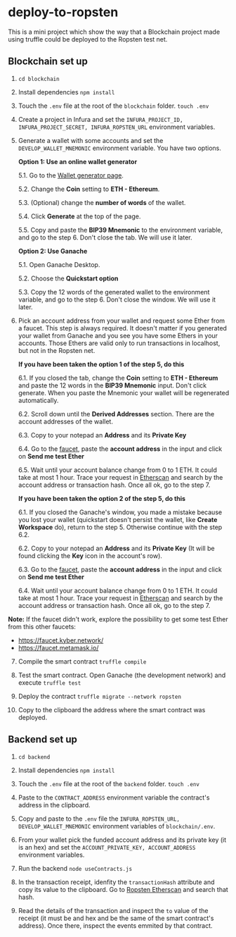 # deploy-to-ropsten
This is a mini project which show the way that a Blockchain project made using truffle could be deployed to the Ropsten test net.

## Blockchain set up
1. `cd blockchain`

2. Install dependencies `npm install`

3. Touch the `.env` file at the root of the `blockchain` folder. `touch .env`

4. Create a project in Infura and set the `INFURA_PROJECT_ID, INFURA_PROJECT_SECRET, INFURA_ROPSTEN_URL` environment variables.

5. Generate a wallet with some accounts and set the `DEVELOP_WALLET_MNEMONIC` environment variable. You have two options.

	**Option 1: Use an online wallet generator**
	
	5.1. Go to the [Wallet generator page](https://iancoleman.io/bip39/#english).

	5.2. Change the **Coin** setting to **ETH - Ethereum**.

	5.3. (Optional) change the **number of words** of the wallet.

	5.4. Click **Generate** at the top of the page.

	5.5. Copy and paste the **BIP39 Mnemonic** to the environment variable, and go to the step 6. Don't close the tab. We will use it later.

	**Option 2: Use Ganache**
	
	5.1. Open Ganache Desktop.

	5.2. Choose the **Quickstart option**

	5.3. Copy the 12 words of the generated wallet to the environment variable, and go to the step 6. Don't close the window. We will use it later.

6. Pick an account address from your wallet and request some Ether from a faucet. This step is always required. It doesn't matter if you generated your wallet from Ganache and you see you have some Ethers in your accounts. Those Ethers are valid only to run transactions in localhost, but not in the Ropsten net.

	**If you have been taken the option 1 of the step 5, do this**
	
	6.1. If you closed the tab, change the **Coin** setting to **ETH - Ethereum** and paste the 12 words in the **BIP39 Mnemonic** input. Don't click generate. When you paste the Mnemonic your wallet will be regenerated automatically.

	6.2. Scroll down until the **Derived Addresses** section. There are the account addresses of the wallet.

	6.3. Copy to your notepad an **Address** and its **Private Key**

	6.4. Go to the [faucet](https://faucet.ropsten.be/), paste the **account address** in the input and click on **Send me test Ether**

	6.5. Wait until your account balance change from 0 to 1 ETH. It could take at most 1 hour. Trace your request in [Etherscan](https://ropsten.etherscan.io/) and search by the account address or transaction hash. Once all ok, go to the step 7.

	**If you have been taken the option 2 of the step 5, do this**
	
	6.1. If you closed the Ganache's window, you made a mistake because you lost your wallet (quickstart doesn't persist the wallet, like **Create Workspace** do), return to the step 5. Otherwise continue with the step 6.2.

	6.2. Copy to your notepad an **Address** and its **Private Key** (It will be found clicking the **Key** icon in the account's row).

	6.3. Go to the [faucet](https://faucet.ropsten.be/), paste the **account address** in the input and click on **Send me test Ether**

	6.4. Wait until your account balance change from 0 to 1 ETH. It could take at most 1 hour. Trace your request in [Etherscan](https://ropsten.etherscan.io/) and search by the account address or transaction hash. Once all ok, go to the step 7.

**Note:** If the faucet didn't work, explore the possibility to get some test Ether from this other faucets:
- https://faucet.kyber.network/
- https://faucet.metamask.io/

7. Compile the smart contract `truffle compile`

8. Test the smart contract. Open Ganache (the development network) and execute `truffle test`

9. Deploy the contract `truffle migrate --network ropsten`

10. Copy to the clipboard the address where the smart contract was deployed.

## Backend set up
1. `cd backend`

2. Install dependencies `npm install`

3. Touch the `.env` file at the root of the `backend` folder. `touch .env`

4. Paste to the `CONTRACT_ADDRESS` environment variable the contract's address in the clipboard.

5. Copy and paste to the `.env` file the `INFURA_ROPSTEN_URL, DEVELOP_WALLET_MNEMONIC` environment variables of `blockchain/.env`.

6. From your wallet pick the funded account address and its private key (it is an hex) and set the `ACCOUNT_PRIVATE_KEY, ACCOUNT_ADDRESS` environment variables.

7. Run the backend `node useContracts.js`

8. In the transaction receipt, idenfity the `transactionHash` attribute and copy its value to the clipboard. Go to [Ropsten Etherscan](https://ropsten.etherscan.io/) and search that hash.

9. Read the details of the transaction and inspect the `to` value of the receipt (it must be and hex and be the same of the smart contract's address). Once there, inspect the events emmited by that contract.

